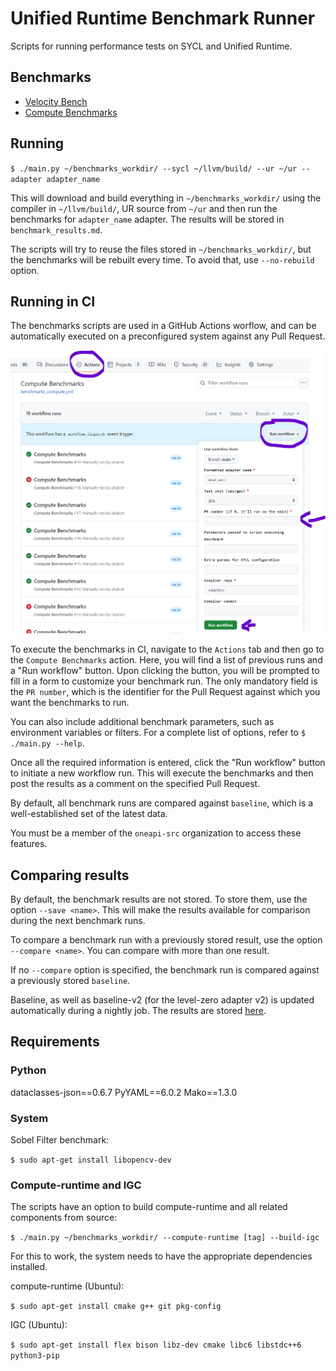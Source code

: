 # Unified Runtime Benchmark Runner

Scripts for running performance tests on SYCL and Unified Runtime.

## Benchmarks

- [Velocity Bench](https://github.com/oneapi-src/Velocity-Bench)
- [Compute Benchmarks](https://github.com/intel/compute-benchmarks/)

## Running

`$ ./main.py ~/benchmarks_workdir/ --sycl ~/llvm/build/ --ur ~/ur --adapter adapter_name`

This will download and build everything in `~/benchmarks_workdir/` using the compiler in `~/llvm/build/`, UR source from `~/ur` and then run the benchmarks for `adapter_name` adapter. The results will be stored in `benchmark_results.md`.

The scripts will try to reuse the files stored in `~/benchmarks_workdir/`, but the benchmarks will be rebuilt every time. To avoid that, use `--no-rebuild` option.

## Running in CI

The benchmarks scripts are used in a GitHub Actions worflow, and can be automatically executed on a preconfigured system against any Pull Request.

![compute benchmarks](workflow.png "Compute Benchmarks CI job")

To execute the benchmarks in CI, navigate to the `Actions` tab and then go to the `Compute Benchmarks` action. Here, you will find a list of previous runs and a "Run workflow" button. Upon clicking the button, you will be prompted to fill in a form to customize your benchmark run. The only mandatory field is the `PR number`, which is the identifier for the Pull Request against which you want the benchmarks to run.

You can also include additional benchmark parameters, such as environment variables or filters. For a complete list of options, refer to `$ ./main.py --help`.

Once all the required information is entered, click the "Run workflow" button to initiate a new workflow run. This will execute the benchmarks and then post the results as a comment on the specified Pull Request.

By default, all benchmark runs are compared against `baseline`, which is a well-established set of the latest data.

You must be a member of the `oneapi-src` organization to access these features.

## Comparing results

By default, the benchmark results are not stored. To store them, use the option `--save <name>`. This will make the results available for comparison during the next benchmark runs.

To compare a benchmark run with a previously stored result, use the option `--compare <name>`. You can compare with more than one result.

If no `--compare` option is specified, the benchmark run is compared against a previously stored `baseline`.

Baseline, as well as baseline-v2 (for the level-zero adapter v2) is updated automatically during a nightly job. The results
are stored [here](https://oneapi-src.github.io/unified-runtime/benchmark_results.html).

## Requirements

### Python

dataclasses-json==0.6.7
PyYAML==6.0.2
Mako==1.3.0

### System

Sobel Filter benchmark:

`$ sudo apt-get install libopencv-dev`

### Compute-runtime and IGC

The scripts have an option to build compute-runtime and all related components from source:

`$ ./main.py ~/benchmarks_workdir/ --compute-runtime [tag] --build-igc`

For this to work, the system needs to have the appropriate dependencies installed.

compute-runtime (Ubuntu):

`$ sudo apt-get install cmake g++ git pkg-config`

IGC (Ubuntu):

`$ sudo apt-get install flex bison libz-dev cmake libc6 libstdc++6 python3-pip`
